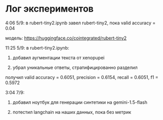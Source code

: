 # Лог экспериментов

4:06 5/9: в rubert-tiny2.ipynb завел rubert-tiny2, пока valid accuracy = 0.04

модель: <https://huggingface.co/cointegrated/rubert-tiny2>

11:25 5/9: в rubert-tiny2.ipynb:

1. добавил аугментации текста от xenopupei

2. убрал уникальные ответы, стратифицированно разделил

получил valid accuracy = 0.6051, precision = 0.6154, recall = 0.6051, f1 = 0.5972

3:04 7/9:

1. добавил ноутбук для генерации синтетики на gemini-1.5-flash

2. потестил langchain на наших данных, пока без метрик
